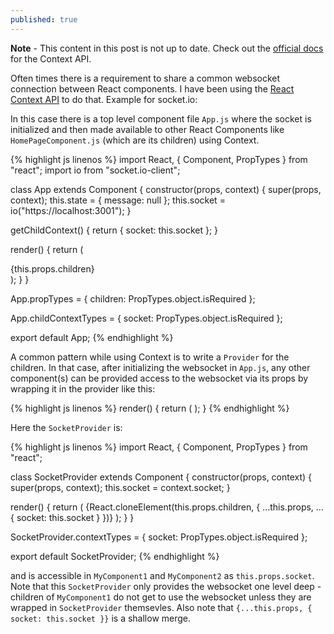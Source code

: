 ```yaml
---
published: true
---
```


**Note** - This content in this post is not up to date. Check out the [official docs](https://reactjs.org/docs/context.html) for the Context API.

Often times there is a requirement to share a common websocket connection between React components. I have been using the [React Context API](https://facebook.github.io/react/docs/context.html) to do that. Example for socket.io:

In this case there is a top level component file `App.js` where the socket is initialized and then made available to other React Components like `HomePageComponent.js` (which are its children) using Context.

{% highlight js linenos %}
import React, { Component, PropTypes } from "react";
import io from "socket.io-client";

class App extends Component {
  constructor(props, context) {
    super(props, context);
    this.state = {
      message: null
    };
    this.socket = io("https://localhost:3001");
  }

  getChildContext() {
    return {
      socket: this.socket
    };
  }

  render() {
    return (
      <div>
        {this.props.children}
      </div>
    );
  }
}

App.propTypes = {
  children: PropTypes.object.isRequired
};

App.childContextTypes = {
  socket: PropTypes.object.isRequired
};

export default App;
{% endhighlight %}

A common pattern while using Context is to write a `Provider` for the children. In that case, after initializing the websocket in `App.js`, any other component(s) can be provided access to the websocket via its props by wrapping it in the provider like this:

{% highlight js linenos %}
render() {
  return (
    <SocketProvider>
      <MyComponent1 />
      <MyComponent2 />
    </SocketProvider> 
  );
}
{% endhighlight %}

Here the `SocketProvider` is:

{% highlight js linenos %}
import React, { Component, PropTypes } from "react";

class SocketProvider extends Component {
  constructor(props, context) {
    super(props, context);
    this.socket = context.socket;
  }

  render() {
    return (
      <span>
        {React.cloneElement(this.props.children, {
          ...this.props,
          ...{ socket: this.socket }
        })}
      </span>
    );
  }
}

SocketProvider.contextTypes = {
  socket: PropTypes.object.isRequired
};

export default SocketProvider;
{% endhighlight %}

and is accessible in `MyComponent1` and `MyComponent2` as `this.props.socket`. Note that this `SocketProvider` only provides the websocket one level deep - children of `MyComponent1` do not get to use the websocket unless they are wrapped in `SocketProvider` themsevles. Also note that `{...this.props, { socket: this.socket }}` is a shallow merge.
